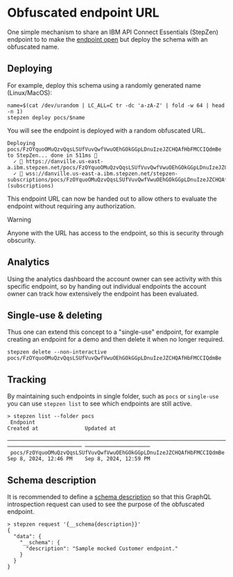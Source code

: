# Obfuscated endpoint URL

One simple mechanism to share an IBM API Connect Essentials (StepZen) endpoint to
to make the [endpoint open](../../protection/makeAllPublic/config.yaml) but
deploy the schema with an obfuscated name.

## Deploying

For example, deploy this schema using a randomly generated name (Linux/MacOS):

```
name=$(cat /dev/urandom | LC_ALL=C tr -dc 'a-zA-Z' | fold -w 64 | head -n 1)
stepzen deploy pocs/$name
```

You will see the endpoint is deployed with a random obfuscated URL.

```
Deploying pocs/FzOYquoOMuQzvQqsLSUfVuvQwfVwuOEhGOkGGpLDnuIzeJZCHQAfHbFMCCIQdmBe to StepZen... done in 511ms 🚀
  ✓ 🔐 https://danville.us-east-a.ibm.stepzen.net/pocs/FzOYquoOMuQzvQqsLSUfVuvQwfVwuOEhGOkGGpLDnuIzeJZCHQAfHbFMCCIQdmBe/__graphql
  ✓ 🔐 wss://danville.us-east-a.ibm.stepzen.net/stepzen-subscriptions/pocs/FzOYquoOMuQzvQqsLSUfVuvQwfVwuOEhGOkGGpLDnuIzeJZCHQAfHbFMCCIQdmBe/__graphql (subscriptions)
```

This endpoint URL can now be handed out to allow others to evaluate the endpoint without requiring any authorization.

> [!WARNING]
> Anyone with the URL has access to the endpoint, so this is security through obscurity.

## Analytics

Using the analytics dashboard the account owner can see activity with this specific endpoint,
so by handing out individual endpoints the account owner can track how extensively the endpoint has been evaluated.

## Single-use & deleting

Thus one can extend this concept to a "single-use" endpoint, for example creating an endpoint
for a demo and then delete it when no longer required.

```
stepzen delete --non-interactive pocs/FzOYquoOMuQzvQqsLSUfVuvQwfVwuOEhGOkGGpLDnuIzeJZCHQAfHbFMCCIQdmBe
```

## Tracking

By maintaining such endpoints in single folder, such as `pocs` or `single-use` you can use `stepzen list` to
see which endpoints are still active.

```
> stepzen list --folder pocs
 Endpoint                                                                 Created at               Updated at
 ──────────────────────────────────────────────────────────────────────── ──────────────────────── ─────────────────────
 pocs/FzOYquoOMuQzvQqsLSUfVuvQwfVwuOEhGOkGGpLDnuIzeJZCHQAfHbFMCCIQdmBe    Sep 8, 2024, 12:46 PM    Sep 8, 2024, 12:59 PM
```

## Schema description

It is recommended to define a [schema description](./index.graphql#L1-L6) so that this GraphQL introspection request can
used to see the purpose of the obfuscated endpoint.

```
> stepzen request '{__schema{description}}'
{
  "data": {
    "__schema": {
      "description": "Sample mocked Customer endpoint."
    }
  }
}
```
